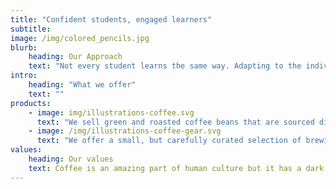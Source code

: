 ```yaml
---
title: "Confident students, engaged learners"
subtitle:
image: /img/colored_pencils.jpg
blurb:
    heading: Our Approach
    text: "Not every student learns the same way. Adapting to the individual is key to effective teaching. Our coaching techniques guide students using methods most suited to their learning style."
intro:
    heading: "What we offer"
    text: ""
products:
    - image: img/illustrations-coffee.svg
      text: "We sell green and roasted coffee beans that are sourced directly from independent farmers and farm cooperatives. We’re proud to offer a variety of coffee beans grown with great care for the environment and local communities. Check our post or contact us directly for current availability."
    - image: /img/illustrations-coffee-gear.svg
      text: "We offer a small, but carefully curated selection of brewing gear and tools for every taste and experience level. No matter if you roast your own beans or just bought your first french press, you’ll find a gadget to fall in love with in our shop."
values:
    heading: Our values
    text: Coffee is an amazing part of human culture but it has a dark side too – one of colonialism and mindless abuse of natural resources and human lives. We want to turn this around and return the coffee trade to the drink’s exhilarating, empowering and unifying nature.
---
```

